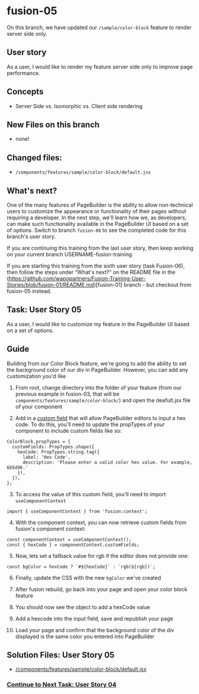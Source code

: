 # fusion-05

On this branch, we have updated our `/sample/color-block` feature to render server side only.

## User story
As a user, I would like to render my feature server side only to improve page performance.

## Concepts
- Server Side vs. Isomorphic vs. Client side rendering

## New Files on this branch
- none!

## Changed files:
- `/components/features/sample/color-block/default.jsx`

## What's next?
One of the many features of PageBuilder is the ability to allow non-technical users to customize the appearance or functionality of their pages without requiring a developer. In the next step, we'll learn how we, as developers, can make such functionality available in the PageBuilder UI based on a set of options. Switch to branch `fusion-06` to see the completed code for this branch's user story.

If you are continuing this training from the last user story, then keep working on your current branch USERNAME-fusion-training.

If you are starting this training from the sixth user story (task Fusion-06), then follow the steps under "What's next?" on the README file in the (https://github.com/wapopartners/Fusion-Training-User-Stories/blob/fusion-01/README.md)[fusion-01] branch - but checkout from fusion-05 instead.

## Task: User Story 05
As a user, I would like to customize my feature in the PageBuilder UI based on a set of options.

## Guide
Building from our Color Block feature, we're going to add the ability to set the background color of our div in PageBuilder. However, you can add any customization you'd like

1. From root, change directory into the folder of your feature (from our previous example in fusion-03, that will be `components/features/sample/color-block/`) and open the deafult.jsx file of your component

2. Add in a [custom field](https://redirector.arcpublishing.com/alc/arc-products/pagebuilder/fusion/documentation/recipes/adding-custom-fields.md) that will allow PageBuilder editors to input a hex code. To do this, you'll need to update the propTypes of your component to include custom fields like so:
```
ColorBlock.propTypes = {
  customFields: PropTypes.shape({
    hexCode: PropTypes.string.tag({
      label: 'Hex Code',
      description: 'Please enter a valid color hex value. For example, 6b5d96.'
    }),
  }),
};
```

3. To access the value of this custom field, you'll need to import `useComponentContext`
```
import { useComponentContext } from 'fusion:context';
```

4. With the component context, you can now retrieve custom fields from fusion's component context:
```
const componentContext = useComponentContext();
const { hexCode } = componentContext.customFields;
```

5. Now, lets set a fallback value for rgb if the editor does not provide one:
```
const bgColor = hexCode ? `#${hexCode}` : `rgb(${rgb})`;
```

6. Finally, update the CSS with the new `bgColor` we've created

7. After fusion rebuild, go back into your page and open your color block feature

8. You should now see the object to add a hexCode value

9. Add a hexcode into the input field, save and republish your page

10. Load your page and confirm that the background color of the div displayed is the same color you entered into PageBuilder

## Solution Files: User Story 05
- [/components/features/sample/color-block/default.jsx](https://github.com/wapopartners/Fusion-Training-User-Stories/blob/fusion-06/components/features/sample/color-block/default.jsx)

### [Continue to Next Task: User Story 04](https://github.com/wapopartners/Fusion-Training-User-Stories/tree/fusion-06)
